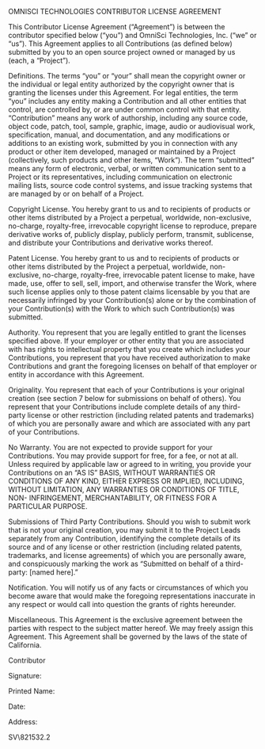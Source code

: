 OMNISCI TECHNOLOGIES CONTRIBUTOR LICENSE AGREEMENT

This Contributor License Agreement (“Agreement”) is between the contributor specified below (“you”) and OmniSci Technologies, Inc. (“we” or “us”).  This Agreement applies to all Contributions (as defined below) submitted by you to an open source project owned or managed by us (each, a “Project”).    

Definitions. The terms “you” or “your” shall mean the copyright owner or the individual or legal entity authorized by the copyright owner that is granting the licenses under this Agreement. For legal entities, the term “you” includes any entity making a Contribution and all other entities that control, are controlled by, or are under common control with that entity.  “Contribution” means any work of authorship, including any source code, object code, patch, tool, sample, graphic, image, audio or audiovisual work, specification, manual, and documentation, and any modifications or additions to an existing work, submitted by you in connection with any product or other item developed, managed or maintained by a Project (collectively, such products and other items, “Work”). The term “submitted” means any form of electronic, verbal, or written communication sent to a Project or its representatives, including communication on electronic mailing lists, source code control systems, and issue tracking systems that are managed by or on behalf of a Project.  

Copyright License. You hereby grant to us and to recipients of products or other items distributed by a Project a perpetual, worldwide, non-exclusive, no-charge, royalty-free, irrevocable copyright license to reproduce, prepare derivative works of, publicly display, publicly perform, transmit, sublicense, and distribute your Contributions and derivative works thereof.

Patent License. You hereby grant to us and to recipients of products or other items distributed by the Project a perpetual, worldwide, non-exclusive, no-charge, royalty-free, irrevocable patent license to make, have made, use, offer to sell, sell, import, and otherwise transfer the Work, where such license applies only to those patent claims licensable by you that are necessarily infringed by your Contribution(s) alone or by the combination of your Contribution(s) with the Work to which such Contribution(s) was submitted. 

Authority.  You represent that you are legally entitled to grant the licenses specified above. If your employer or other entity that you are associated with has rights to intellectual property that you create which includes your Contributions, you represent that you have received authorization to make Contributions and grant the foregoing licenses on behalf of that employer or entity in accordance with this Agreement.  

Originality.  You represent that each of your Contributions is your original creation (see section 7 below for submissions on behalf of others). You represent that your Contributions include complete details of any third-party license or other restriction (including related patents and trademarks) of which you are personally aware and which are associated with any part of your Contributions.

No Warranty.  You are not expected to provide support for your Contributions. You may provide support for free, for a fee, or not at all. Unless required by applicable law or agreed to in writing, you provide your Contributions on an “AS IS” BASIS, WITHOUT WARRANTIES OR CONDITIONS OF ANY KIND, EITHER EXPRESS OR IMPLIED, INCLUDING, WITHOUT LIMITATION, ANY WARRANTIES OR CONDITIONS OF TITLE, NON- INFRINGEMENT, MERCHANTABILITY, OR FITNESS FOR A PARTICULAR PURPOSE.

Submissions of Third Party Contributions.  Should you wish to submit work that is not your original creation, you may submit it to the Project Leads separately from any Contribution, identifying the complete details of its source and of any license or other restriction (including related patents, trademarks, and license agreements) of which you are personally aware, and conspicuously marking the work as “Submitted on behalf of a third-party: [named here].” 

Notification.  You will notify us of any facts or circumstances of which you become aware that would make the foregoing representations inaccurate in any respect or would call into question the grants of rights hereunder. 

Miscellaneous.  This Agreement is the exclusive agreement between the parties with respect to the subject matter hereof.  We may freely assign this Agreement.  This Agreement shall be governed by the laws of the state of California.

Contributor

Signature:						

Printed Name:						

Date:							

Address:						

SV\821532.2

